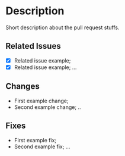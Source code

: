 # Description
Short description about the pull request stuffs.

## Related Issues
- [x] Related issue example;
- [x] Related issue example;
...

## Changes
- First example change;
- Second example change;
..

## Fixes
- First example fix;
- Second example fix;
...
